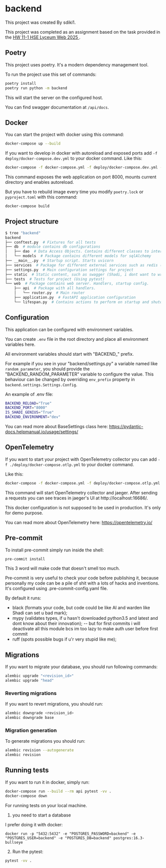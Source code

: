 # backend

This project was created By sdiki1. 

This project was completed as an assignment based on the task provided in the [HW 11-1 HSE Lyceum Web 2025 ](https://github.com/FloydanTheBeast/hse-lyceum-web-2025/blob/main/homework/hw-11-1.md).

## Poetry

This project uses poetry. It's a modern dependency management
tool.

To run the project use this set of commands:

```bash
poetry install
poetry run python -m backend
```

This will start the server on the configured host.

You can find swagger documentation at `/api/docs`.

## Docker

You can start the project with docker using this command:

```bash
docker-compose up --build
```

If you want to develop in docker with autoreload and exposed ports add `-f deploy/docker-compose.dev.yml` to your docker command.
Like this:

```bash
docker-compose -f docker-compose.yml -f deploy/docker-compose.dev.yml --project-directory . up --build
```

This command exposes the web application on port 8000, mounts current directory and enables autoreload.

But you have to rebuild image every time you modify `poetry.lock` or `pyproject.toml` with this command:

```bash
docker-compose build
```

## Project structure

```bash
$ tree "backend"
backend
├── conftest.py  # Fixtures for all tests
├── db  # module contains db configurations
│   ├── dao  # Data Access Objects. Contains different classes to interact with database
│   └── models  # Package contains different models for sqlAlchemy
├── __main__.py  # Startup script. Starts uvicorn
├── services  # Package for different external services such as redis (I use it for caching data in the project)
├── settings.py  # Main configuration settings for project
├── static  # Static content, such as swagger (Shadi, i dont want to write html for pages, sorry)
├── tests  # Tests for project (Using pytest)
└── web  # Package contains web server. Handlers, startup config.
    ├── api  # Package with all handlers.
    │   └── router.py  # Main router
    ├── application.py  # FastAPI application configuration
    └── lifespan.py  # Contains actions to perform on startup and shutdown
```

## Configuration

This application can be configured with environment variables.

You can create `.env` file in the root directory and place all
environment variables here. 

All environment variables should start with "BACKEND_" prefix.

For example if you see in your "backend/settings.py" a variable named like
`random_parameter`, you should provide the "BACKEND_RANDOM_PARAMETER" 
variable to configure the value. This behaviour can be changed by overriding `env_prefix` property
in `backend.settings.Settings.Config`.

An example of .env file:
```bash
BACKEND_RELOAD="True"
BACKEND_PORT="8000"
IS_SHADI_GENIUS="True"
BACKEND_ENVIRONMENT="dev"
```

You can read more about BaseSettings class here: https://pydantic-docs.helpmanual.io/usage/settings/
## OpenTelemetry 

If you want to start your project with OpenTelemetry collector 
you can add `-f ./deploy/docker-compose.otlp.yml` to your docker command.

Like this:

```bash
docker-compose -f docker-compose.yml -f deploy/docker-compose.otlp.yml --project-directory . up
```

This command will start OpenTelemetry collector and jaeger. 
After sending a requests you can see traces in jaeger's UI
at http://localhost:16686/.

This docker configuration is not supposed to be used in production. 
It's only for demo purpose.

You can read more about OpenTelemetry here: https://opentelemetry.io/

## Pre-commit

To install pre-commit simply run inside the shell:
```bash
pre-commit install
```
This 3 word will make code that doesn't smell too much.

Pre-commit is very useful to check your code before publishing it, because personally my code can be a pile of shit with a lots of hacks and inventions.  
It's configured using .pre-commit-config.yaml file.

By default it runs:
* black (formats your code, but code could be like AI and warden like Shadi can set u bad mark);
* mypy (validates types, if u hasn't downloaded python3.5 and latest and dont know about their innovation); -- but for first commits i will deactivate all this module bcs im too lazy to make auth user before first commit
* ruff (spots possible bugs if u'r very stupid like me);

## Migrations

If you want to migrate your database, you should run following commands:
```bash
alembic upgrade "<revision_id>"
alembic upgrade "head"
```

### Reverting migrations

If you want to revert migrations, you should run:
```bash
alembic downgrade <revision_id>
alembic downgrade base
```

### Migration generation

To generate migrations you should run:
```bash
alembic revision --autogenerate
alembic revision
```


## Running tests

If you want to run it in docker, simply run:

```bash
docker-compose run --build --rm api pytest -vv .
docker-compose down
```

For running tests on your local machine.
1. you need to start a database

I prefer doing it with docker:
```
docker run -p "5432:5432" -e "POSTGRES_PASSWORD=backend" -e "POSTGRES_USER=backend" -e "POSTGRES_DB=backend" postgres:16.3-bullseye
```


2. Run the pytest:
```bash
pytest -vv .
```
